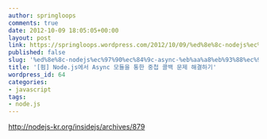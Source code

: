 ```yaml
---
author: springloops
comments: true
date: 2012-10-09 18:05:05+00:00
layout: post
link: https://springloops.wordpress.com/2012/10/09/%ed%8e%8c-nodejs%ec%97%90%ec%84%9c-async-%eb%aa%a8%eb%93%88%ec%9d%84-%ed%86%b5%ed%95%9c-%ec%a4%91%ec%b2%a9-%ec%bd%9c%eb%b0%b1-%eb%ac%b8%ec%a0%9c-%ed%95%b4%ea%b2%b0%ed%95%98%ea%b8%b0/
published: false
slug: '%ed%8e%8c-nodejs%ec%97%90%ec%84%9c-async-%eb%aa%a8%eb%93%88%ec%9d%84-%ed%86%b5%ed%95%9c-%ec%a4%91%ec%b2%a9-%ec%bd%9c%eb%b0%b1-%eb%ac%b8%ec%a0%9c-%ed%95%b4%ea%b2%b0%ed%95%98%ea%b8%b0'
title: '[펌] Node.js에서 Async 모듈을 통한 중첩 콜백 문제 해결하기'
wordpress_id: 64
categories:
- javascript
tags:
- node.js
---
```


http://nodejs-kr.org/insidejs/archives/879
